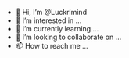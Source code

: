- 👋 Hi, I’m @Luckrimind
- 👀 I’m interested in ...
- 🌱 I’m currently learning ...
- 💞️ I’m looking to collaborate on ...
- 📫 How to reach me ...

<!---
Luckrimind/Luckrimind is a ✨ special ✨ repository because its `README.md` (this file) appears on your GitHub profile.
You can click the Preview link to take a look at your changes.
--->
